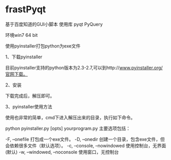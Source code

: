 frastPyqt
=========

基于百度知道的GUI小脚本
使用库
pyqt
PyQuery




环境win7 64 bit

使用pyinstaller打包python为exe文件


1、下载pyinstaller

目前pyinstaller支持的python版本为2.3-2.7,可以到http://www.pyinstaller.org/官网下载。

2、安装

下载完成后，解压即可。

3、pyinstaller使用方法

使用也非常的简单，cmd下进入解压出来的目录，执行如下命令。

python pyinstaller.py [opts] yourprogram.py
主要选项包括：

-F, –onefile 打包成一个exe文件。
-D, –onedir 创建一个目录，包含exe文件，但会依赖很多文件（默认选项）。
-c, –console, –nowindowed 使用控制台，无界面(默认)
-w, –windowed, –noconsole 使用窗口，无控制台
